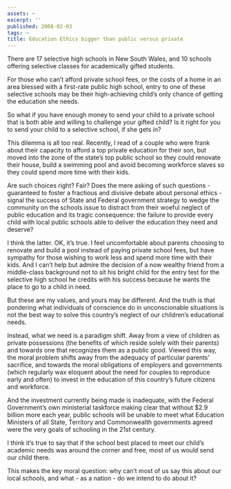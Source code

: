 ```yaml
---
assets: ~
excerpt: ''
published: 2008-02-03
tags: ~
title: Education Ethics bigger than public versus private
---
```

There are 17 selective high schools in New South Wales, and 10 schools
offering selective classes for academically gifted students.

For those who can’t afford private school fees, or the costs of a home
in an area blessed with a first-rate public high school, entry to one of
these selective schools may be their high-achieving child’s only chance
of getting the education she needs.

So what if you have enough money to send your child to a private school
that is both able and willing to challenge your gifted child? Is it
right for you to send your child to a selective school, if she gets in?

This dilemma is all too real. Recently, I read of a couple who were
frank about their capacity to afford a top private education for their
son, but moved into the zone of the state’s top public school so they
could renovate their house, build a swimming pool and avoid becoming
workforce slaves so they could spend more time with their kids.

Are such choices right? Fair? Does the mere asking of such questions -
guaranteed to foster a fractious and divisive debate about personal
ethics - signal the success of State and Federal government strategy to
wedge the community on the schools issue to distract from their woeful
neglect of public education and its tragic consequence: the failure to
provide every child with local public schools able to deliver the
education they need and deserve?

I think the latter. OK, it’s true. I feel uncomfortable about parents
choosing to renovate and build a pool instead of paying private school
fees, but have sympathy for those wishing to work less and spend more
time with their kids. And I can’t help but admire the decision of a now
wealthy friend from a middle-class background not to sit his bright
child for the entry test for the selective high school he credits with
his success because he wants the place to go to a child in need.

But these are my values, and yours may be different. And the truth is
that pondering what individuals of conscience do in unconscionable
situations is not the best way to solve this country’s neglect of our
children’s educational needs.

Instead, what we need is a paradigm shift. Away from a view of children
as private possessions (the benefits of which reside solely with their
parents) and towards one that recognizes them as a public good. Viewed
this way, the moral problem shifts away from the adequacy of particular
parents’ sacrifice, and towards the moral obligations of employers and
governments (which regularly wax eloquent about the need for couples to
reproduce early and often) to invest in the education of this country’s
future citizens and workforce.

And the investment currently being made is inadequate, with the Federal
Government’s own ministerial taskforce making clear that without $2.9
billion more each year, public schools will be unable to meet what
Education Ministers of all State, Territory and Commonwealth governments
agreed were the very goals of schooling in the 21st century.

I think it’s true to say that if the school best placed to meet our
child’s academic needs was around the corner and free, most of us would
send our child there.

This makes the key moral question: why can’t most of us say this about
our local schools, and what - as a nation - do we intend to do about it?